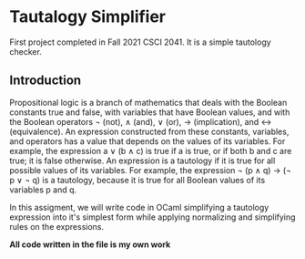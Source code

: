 # Tautalogy Simplifier
First project completed in Fall 2021 CSCI 2041. It is a simple tautology checker.

## Introduction
Propositional logic is a branch of mathematics that deals with the Boolean constants true and false, with variables that have Boolean values, and with the Boolean operators ¬ (not), ∧ (and), ∨ (or), → (implication), and ↔ (equivalence). An expression constructed from these constants, variables, and operators has a value that depends on the values of its variables. For example, the expression a ∨ (b ∧ c) is true if a is true, or if both b and c are true; it is false otherwise. An expression is a tautology if it is true for all possible values of its variables. For example, the expression ¬ (p ∧ q) → (¬ p ∨ ¬ q) is a tautology, because it is true for all Boolean values of its variables p and q.

In this assigment, we will write code in OCaml simplifying a tautology expression into it's simplest form while applying normalizing and simplifying rules on the expressions.

**All code written in the file is my own work**
